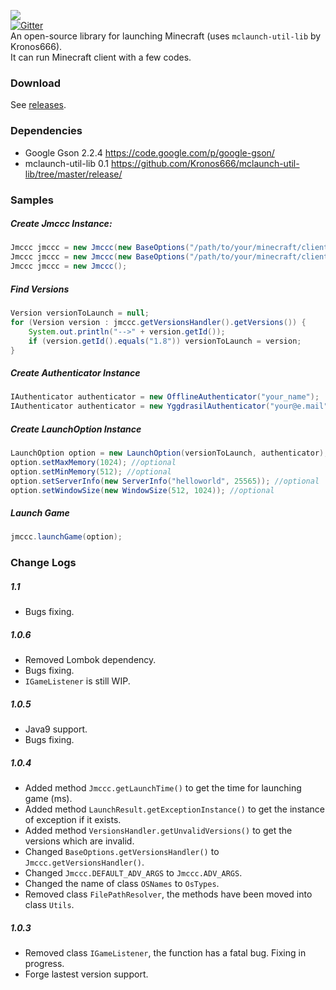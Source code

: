 ![](http://i1.tietuku.com/e86de030295d85ac.png)<br>
[![Gitter](https://badges.gitter.im/Join%20Chat.svg)](https://gitter.im/Southern-InfinityStudio/JMCCC?utm_source=badge&utm_medium=badge&utm_campaign=pr-badge)<br>
An open-source library for launching Minecraft (uses `mclaunch-util-lib` by Kronos666).<br>
It can run Minecraft client with a few codes.

### Download
See [releases](https://github.com/Southern-InfinityStudio/JMCCC/tree/master/releases).

### Dependencies
* Google Gson 2.2.4 https://code.google.com/p/google-gson/
* mclaunch-util-lib 0.1 https://github.com/Kronos666/mclaunch-util-lib/tree/master/release/

### Samples
##### Create Jmccc Instance:
```java
Jmccc jmccc = new Jmccc(new BaseOptions("/path/to/your/minecraft/client/.minecraft", "/path/to/you/java/path"));
Jmccc jmccc = new Jmccc(new BaseOptions("/path/to/your/minecraft/client/.minecraft"));
Jmccc jmccc = new Jmccc();
```
##### Find Versions
```java
Version versionToLaunch = null;
for (Version version : jmccc.getVersionsHandler().getVersions()) {
    System.out.println("-->" + version.getId());
    if (version.getId().equals("1.8")) versionToLaunch = version;
}
```
##### Create Authenticator Instance
```java
IAuthenticator authenticator = new OfflineAuthenticator("your_name");
IAuthenticator authenticator = new YggdrasilAuthenticator("your@e.mail", "your_password");
```
##### Create LaunchOption Instance
```java
LaunchOption option = new LaunchOption(versionToLaunch, authenticator);
option.setMaxMemory(1024); //optional
option.setMinMemory(512); //optional
option.setServerInfo(new ServerInfo("helloworld", 25565)); //optional
option.setWindowSize(new WindowSize(512, 1024)); //optional
```
##### Launch Game
```java
jmccc.launchGame(option);
```

### Change Logs
##### 1.1
* Bugs fixing.

##### 1.0.6
* Removed Lombok dependency.
* Bugs fixing.
* `IGameListener` is still WIP.

##### 1.0.5
* Java9 support.
* Bugs fixing.

##### 1.0.4
* Added method `Jmccc.getLaunchTime()` to get the time for launching game (ms).
* Added method `LaunchResult.getExceptionInstance()` to get the instance of exception if it exists.
* Added method `VersionsHandler.getUnvalidVersions()` to get the versions which are invalid.
* Changed `BaseOptions.getVersionsHandler()` to `Jmccc.getVersionsHandler()`.
* Changed `Jmccc.DEFAULT_ADV_ARGS` to `Jmccc.ADV_ARGS`.
* Changed the name of class `OSNames` to `OsTypes`.
* Removed class `FilePathResolver`, the methods have been moved into class `Utils`.

##### 1.0.3
* Removed class `IGameListener`, the function has a fatal bug. Fixing in progress.
* Forge lastest version support.
